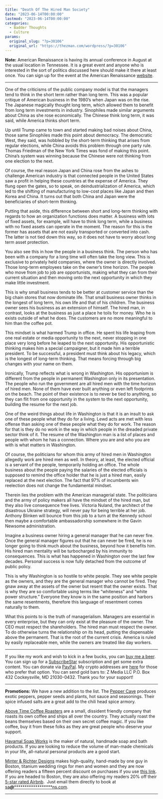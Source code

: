 ```yaml
---
title: "Death Of The Hired Man Society"
date: "2023-06-14T00:00:00"
lastmod: "2023-06-14T00:00:00"
categories:
  - Badder Thoughts
  - Culture
params:
  original_slug: "?p=30106"
  original_url: "https://thezman.com/wordpress/?p=30106"
---
```


**Note:** American Renaissance is having its annual conference in August
at the usual location in Tennessee. It is a great event and anyone who
is interested in the sort of politics discussed here should make it
there at least once. You can sign up for the event at the American
Renaissance
<a href="https://www.amren.com/2023-american-renaissance-conference/"
rel="noopener" target="_blank">website</a>.

------------------------------------------------------------------------

One of the criticisms of the public company model is that the managers
tend to think in the short term rather than long term. This was a
popular critique of American business in the 1980’s when Japan was on
the rise. The Japanese magically thought long term, which allowed them
to benefit from long term investments in industry. Sinophiles made
similar arguments about China as she rose economically. The Chinese
think long term, it was said, while America thinks short term.

Up until Trump came to town and started making bad noises about China,
those same Sinophiles made this point about democracy. The democratic
West, they said, was hobbled by the short-term thinking that arises from
regular elections, while China avoids this problem through one party
rule. Thomas Friedman of the New York Times was fond of making this
point. China’s system was winning because the Chinese were not thinking
from one election to the next.

Of course, the real reason Japan and China rose from the ashes to
challenge American industry is that connected people in the United
States saw a profit in helping these countries at the expense of
America. They flung open the gates, so to speak, on deindustrialization
of America, which led to the shifting of manufacturing to low-cost
places like Japan and then Korea and China. It turns out that both China
and Japan were the beneficiaries of short-term thinking.

Putting that aside, this difference between short and long-term thinking
with regards to how an organization functions does matter. A business
with lots of fixed assets, for example, will have to think long term,
while a business with no fixed assets can operate in the moment. The
reason for this is the former has assets that are not easily transported
or converted into cash. The latter is not tied down this way, so it does
not have to worry about long term asset protection.

You also see this in how the people in a business think. The person who
has been with a company for a long time will often take the long view.
This is exclusive to privately held companies, where the owner is
directly involved. Those long-term employees take on the owner’s time
horizon. The people who move from job to job are opportunists, making
what they can from their current situation and then moving onto the next
opportunity in which they make little investment.

This is why small business tends to be better at customer service than
the big chain stores that now dominate life. That small business owner
thinks in the longest of long term, his own life and that of his
children. The business owner sees his business as an extension of
himself. The hired man, in contrast, looks at the business as just a
place he toils for money. Who he is exists outside of what he does. The
customers are no more meaningful to him than the coffee pot.

This mindset is what harmed Trump in office. He spent his life leaping
from one real estate or media opportunity to the next, never stopping in
one place very long before he leaped to the next opportunity. His
opportunistic thinking makes him a special campaigner, but it made him a
terrible president. To be successful, a president must think about his
legacy, which is the longest of long-term thinking. That means forcing
through big changes with your name on them.

Ironically, Trump reflects what is wrong in Washington. His opportunism
is different from the people in permanent Washington only in its
presentation. The people who run the government are all hired men with
the time horizon of hired men. None of them have ever built anything or
even left footprints on the beach. The point of their existence is to
never be tied to anything, so they can flit from one opportunity in the
system to the next opportunity, building the resume for the next job.

One of the weird things about life in Washington is that it is an insult
to ask one of these people what they do for a living. Lewd acts are met
with less offense than asking one of these people what they do for work.
The reason for that is they do no work in the way in which people in the
dreaded private sector think of it. The resume of the Washington man is
a list of places and people with whom he has a connection. Where you are
and who you are with is what matters in Washington.

Of course, the politicians for whom this army of hired men in Washington
allegedly work are hired men as well. In theory, at least, the elected
official is a servant of the people, temporarily holding an office. The
whole business about the people paying the salaries of the elected
officials is supposed to remind the office holder that he is just a
hired man, easily replaced at the next election. The fact that 97% of
incumbents win reelection does not change the fundamental mindset.

Therein lies the problem with the American managerial state. The
politicians and the army of policy makers all have the mindset of the
hired man, but they also live consequence free lives. Victoria Nuland,
the architect of the disastrous Ukraine strategy, will never pay for
being terrible at her job. Anthony Blinken will bounce from this job to
a turn at the Kennedy school then maybe a comfortable ambassadorship
somewhere in the Gavin Newsome administration.

Imagine a business owner hiring a general manager that he can never
fire. Once the general manager figures out that he can never be fired,
he is no longer going to think much about the business, beyond how it
benefits him. His hired man mentality will be turbocharged by his
immunity to consequences. This is what has happened in Washington over
the last few decades. Personal success is now fully detached from the
outcome of public policy.

This is why Washington is so hostile to white people. They see white
people as the owners, and they are the general manager who cannot be
fired. They gnaw away at the assets of the owner but resent that the
owner exists. That is why they are so comfortable using terms like
“whiteness” and “white power structure.” Everyone they know is in the
same position and harbors the same resentments, therefore this language
of resentment comes naturally to them.

What this points to is the truth of managerialism. Managers are
essential in every enterprise, but they can only exist at the pleasure
of the owner. The CEO must respect the shareholders. The hired man must
respect the owner. To do otherwise turns the relationship on its head,
putting the dispensable above the permanent. That is the root of the
current crisis. America is ruled by easily replaceable men, while the
owners are treated like day workers.

------------------------------------------------------------------------

If you like my work and wish to kick in a few bucks, you can
<a href="https://www.buymeacoffee.com/mujolulu" rel="noopener"
target="_blank">buy me a beer</a>. You can sign up for a
<a href="https://www.subscribestar.com/the-z-blog" rel="noopener"
target="_blank">SubscribeStar</a> subscription and get some extra
content. You can donate via <a
href="https://www.paypal.com/donate/?cmd=_s-xclick&amp;hosted_button_id=UDAS2Q8JYA6CN&amp;source=url"
rel="noopener" target="_blank">PayPal</a>. My crypto addresses are
<a href="https://thezman.com/wordpress/?page_id=22713" rel="noopener"
target="_blank">here</a> for those who prefer that option. You can send
gold bars to: Z Media LLC P.O. Box 432 Cockeysville, MD 21030-0432.
Thank you for your support!

------------------------------------------------------------------------

**Promotions:** We have a new addition to the list. The
<a href="https://peppercave.com/shop/ols/products" rel="noopener"
target="_blank">Pepper Cave</a> produces exotic peppers, pepper seeds
and plants, hot sauce and seasonings. Their spice infused salts are a
great add to the chili head spice armory.

<a href="https://abovetimecoffee.com/" rel="noopener"
target="_blank">Above Time Coffee Roasters</a> are a small, dissident
friendly company that roasts its own coffee and ships all over the
country. They actually roast the beans themselves based on their own
secret coffee magic. If you like coffee, buy it from these folks as they
are great people who deserve your support.

<a href="https://havamalsoapworks.com/" rel="noopener"
target="_blank">Havamal Soap Works</a> is the maker of natural, handmade
soap and bath products. If you are looking to reduce the volume of
man-made chemicals in your life, all-natural personal products are a
good start.

<a href="https://www.minterandrichterdesigns.com/"
rel="noreferrer nofollow noopener" target="_blank">Minter &amp; Richter
Designs</a> makes high-quality, hand-made by one guy in Boston, titanium
wedding rings for men and women and they are now offering readers a
fifteen percent discount on purchases if you use
<a href="https://www.minterandrichterdesigns.com/discount/ZMAN"
rel="noreferrer nofollow noopener" target="_blank">this link</a>.
<span class="highlight"><span class="colour"><span class="font"><span class="size">If
you are headed to Boston, they are also offering my readers 20% off
their <a
href="https://www.airbnb.com/users/7988017/listings?user_id=7988017&amp;s=3"
rel="noopener noreferrer" target="_blank">5-star rated Airbnb</a>.  Just
email them directly to book at
<a href="mailto:sa***@*********************ns.com"
data-original-string="zPEI2wQMwTQxSSA5dZ74eQ==cb7PA7QMGi5N5iI01ZuexzN3kxfRkq1jqZWEWrF+cBkAFOVzNtm4IzZyeUMtNzSFyTH"><span
class="apbct-email-encoder"
data-original-string="vTZb9na4HUfk74Px4Z4AEQ==cb7TI53aty0zkzWXayBalT7xL3SEMCGPmgvP630oc37BwjrnoUatjRrL5raCsgEfSf3"
title="This contact has been encoded by Anti-Spam by CleanTalk. Click to decode. To finish the decoding make sure that JavaScript is enabled in your browser.">sa<span
class="apbct-blur">***</span>@<span
class="apbct-blur">*********************</span>ns.com</span></a>.</span></span></span></span>

------------------------------------------------------------------------
